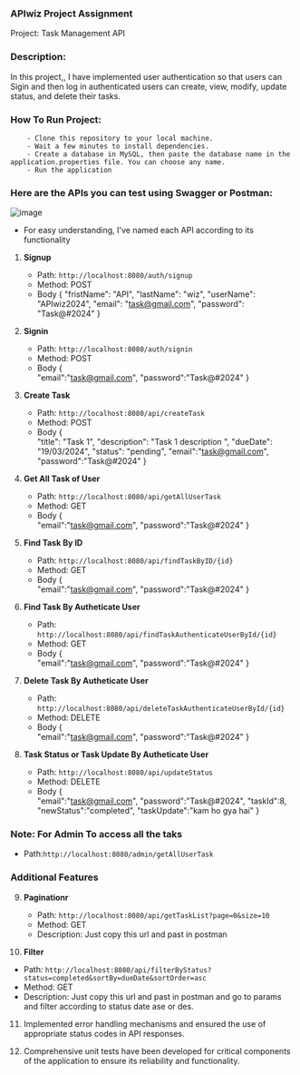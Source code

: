 ### APIwiz Project Assignment

Project: Task Management API

### Description:
   In this project,, I have implemented user authentication so that users can Sigin and then log in authenticated users can create, view, modify, update status, and delete their tasks.

### How To Run Project:
        - Clone this repository to your local machine.
        - Wait a few minutes to install dependencies.
        - Create a database in MySQL, then paste the database name in the application.properties file. You can choose any name.
        - Run the application

### Here are the APIs you can test using Swagger or Postman:
![image](https://github.com/ayushraj12009/apiwizAssignment/assets/51042913/a19f519c-99ff-476d-b497-80848022dd75)


- For easy understanding, I've named each API according to its functionality

1. **Signup**
   - Path: `http://localhost:8080/auth/signup`
   - Method: POST
   - Body {
    "fristName": "API",
    "lastName": "wiz",
    "userName": "APIwiz2024",
    "email": "task@gmail.com", 
    "password": "Task@#2024" 
}


2. **Signin**
   - Path: `http://localhost:8080/auth/signin`
   - Method: POST
   - Body {            
            "email":"task@gmail.com",
            "password":"Task@#2024"
          }

3. **Create Task**
   - Path: `http://localhost:8080/api/createTask`
   - Method: POST
   - Body {            
           "title": "Task 1",
            "description": "Task 1 description ",
            "dueDate": "19/03/2024",
            "status": "pending",
            "email":"task@gmail.com",
            "password":"Task@#2024"
          }

4. **Get All Task of User**
   - Path: `http://localhost:8080/api/getAllUserTask`
   - Method: GET
   - Body {            
           "email":"task@gmail.com",
           "password":"Task@#2024"
          }

5. **Find Task By ID**
   - Path: `http://localhost:8080/api/findTaskByID/{id}`
   - Method: GET
   - Body {            
           "email":"task@gmail.com",
           "password":"Task@#2024"
          }


6. **Find Task By Autheticate User**
   - Path: `http://localhost:8080/api/findTaskAuthenticateUserById/{id}`
   - Method: GET
   - Body {            
           "email":"task@gmail.com",
           "password":"Task@#2024"
          }

7. **Delete Task By Autheticate User**
   - Path: `http://localhost:8080/api/deleteTaskAuthenticateUserById/{id}`
   - Method: DELETE
   - Body {            
           "email":"task@gmail.com",
           "password":"Task@#2024"
          }

8. **Task Status or Task Update By Autheticate User**
   - Path: `http://localhost:8080/api/updateStatus`
   - Method: DELETE
   - Body {            
           "email":"task@gmail.com",
           "password":"Task@#2024",
           "taskId":8,
           "newStatus":"completed",
           "taskUpdate":"kam ho gya hai"
          }

### Note: For Admin To access all the taks
  - Path:`http://localhost:8080/admin/getAllUserTask`

### Additional Features

9. **Paginationr**
   - Path: `http://localhost:8080/api/getTaskList?page=0&size=10`
   - Method: GET
   - Description: Just copy this url and past in postman
  
10. **Filter**
   - Path: `http://localhost:8080/api/filterByStatus?status=completed&sortBy=dueDate&sortOrder=asc`
   - Method: GET
   - Description: Just copy this url and past in postman and go to params and filter according to status date ase or des.

11. Implemented error handling mechanisms and ensured the use of appropriate status codes in API responses. 

12. Comprehensive unit tests have been developed for critical components of the application to ensure its reliability and functionality.







     

